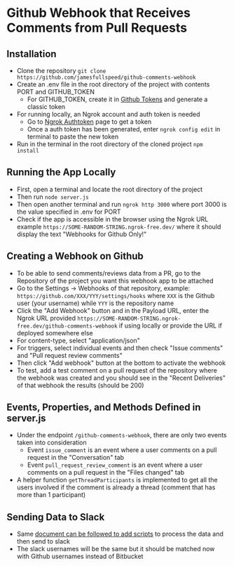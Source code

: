 # Github Webhook that Receives Comments from Pull Requests

## Installation
 - Clone the repository `git clone https://github.com/jamesfullspeed/github-comments-webhook`
 - Create an .env file in the root directory of the project with contents PORT and GITHUB_TOKEN
   - For GITHUB_TOKEN, create it in [Github Tokens](https://github.com/settings/tokens) and generate a classic token
 - For running locally, an Ngrok account and auth token is needed
   - Go to [Ngrok Authtoken](https://dashboard.ngrok.com/get-started/your-authtoken) page to get a token
   - Once a auth token has been generated, enter `ngrok config edit` in terminal to paste the new token
 - Run in the terminal in the root directory of the cloned project `npm install`

## Running the App Locally
 - First, open a terminal and locate the root directory of the project
 - Then run `node server.js`
 - Then open another terminal and run `ngrok http 3000` where port 3000 is the value specified in .env for PORT
 - Check if the app is accessible in the browser using the Ngrok URL example `https://SOME-RANDOM-STRING.ngrok-free.dev/` where it should display the text "Webhooks for Github Only!"

## Creating a Webhook on Github
 - To be able to send comments/reviews data from a PR, go to the Repository of the project you want this webhook app to be attached
  - Go to the Settings -> Webhooks of that repository, example: `https://github.com/XXX/YYY/settings/hooks` where `XXX` is the Github user (your username) while `YYY` is the repository name
  - Click the "Add Webhook" button and in the Payload URL, enter the Ngrok URL provided `https://SOME-RANDOM-STRING.ngrok-free.dev/github-comments-webhook` if using locally or provide the URL if deployed somewhere else
  - For content-type, select "application/json"
  - For triggers, select individual events and then check "Issue comments" and "Pull request review comments"
  - Then click "Add webhook" button at the bottom to activate the webhook
  - To test, add a test comment on a pull request of the repository where the webhook was created and you should see in the "Recent Deliveries" of that webhook the results (should be 200)

## Events, Properties, and Methods Defined in server.js
 - Under the endpoint `/github-comments-webhook`, there are only two events taken into consideration
   - Event `issue_comment` is an event where a user comments on a pull request in the "Conversation" tab
   - Event `pull_request_review_comment` is an event where a user comments on a pull request in the "Files changed" tab
 - A helper function `getThreadParticipants` is implemented to get all the users involved if the comment is already a thread (comment that has more than 1 participant)

## Sending Data to Slack
 - Same [document can be followed to add scripts](https://docs.google.com/document/d/1GPw_LqtUUgLY49YQMEA7TtkWmdtfkvtxK3uDbY-j1YU/edit?tab=t.0#heading=h.jfnl7lpq69if) to process the data and then send to slack
 - The slack usernames will be the same but it should be matched now with Github usernames instead of Bitbucket